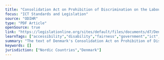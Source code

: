 ```yaml
---
title: "Consolidation Act on Prohibition of Discrimination on the Labour Market"
focus: "ICT Standards and Legislation"
source: "ODIHR"
type: "PDF Article"
openSource: true
link: "https://legislationline.org/sites/default/files/documents/d7/Denmark_Consolidation%20Act%20on%20Prohibition%20of%20Discrimination%20on%20the%20Labour%20Market_2008_en.pdf"
learnTags: ["accessibility","disability","fairness","government","ict","legislationAndLaw","bias","employment"]
summary: "The text of Denmark's Consolidation Act on Prohibition of Discrimination on the Labour Market."
keywords: []
jurisdiction: ["Nordic Countries","Denmark"]
---
```

